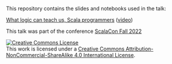 This repository contains the slides and notebooks used in the talk: 

[What logic can teach us, Scala programmers](https://docs.google.com/presentation/d/1ObF_g2-YPN1Hls71JdsquQREMaI59k_ILuWfw3C21j8/edit?usp=sharing) ([video](https://www.youtube.com/watch?v=ZgZUFomu8pQ))

This talk was part of the conference [ScalaCon Fall 2022](http://www.scalacon.org/)

<a rel="license" href="http://creativecommons.org/licenses/by-nc-sa/4.0/"><img alt="Creative Commons License" style="border-width:0" src="https://i.creativecommons.org/l/by-nc-sa/4.0/88x31.png" /></a><br />This work is licensed under a <a rel="license" href="http://creativecommons.org/licenses/by-nc-sa/4.0/">Creative Commons Attribution-NonCommercial-ShareAlike 4.0 International License</a>.
